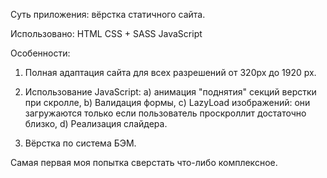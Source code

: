 Суть приложения: вёрстка статичного сайта.

Использовано:
HTML 
CSS + SASS
JavaScript

Особенности:
1) Полная адаптация сайта для всех разрешений от 320px до 1920 px.

2) Использование JavaScript: a) анимация "поднятия" секций верстки при скролле, b) Валидация формы, c) LazyLoad изображений: они загружаются только если пользователь проскроллит достаточно близко, d) Реализация слайдера.

3) Вёрстка по система БЭМ.

Самая первая моя попытка сверстать что-либо комплексное.